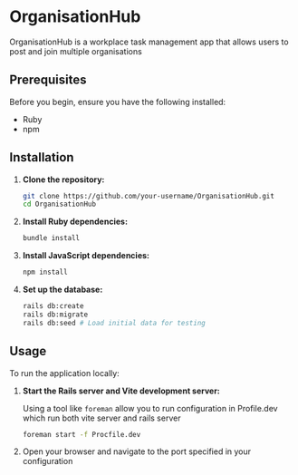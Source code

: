 # OrganisationHub

OrganisationHub is a workplace task management app that allows users to post and join multiple organisations

## Prerequisites

Before you begin, ensure you have the following installed:
*   Ruby
*   npm

## Installation

1.  **Clone the repository:**
    ```bash
    git clone https://github.com/your-username/OrganisationHub.git
    cd OrganisationHub
    ```

2.  **Install Ruby dependencies:**
    ```bash
    bundle install
    ```

3.  **Install JavaScript dependencies:**
    ```bash
    npm install
    ```

4.  **Set up the database:**
    ```bash
    rails db:create
    rails db:migrate
    rails db:seed # Load initial data for testing
    ```

## Usage

To run the application locally:

1.  **Start the Rails server and Vite development server:**

    Using a tool like `foreman` allow you to run configuration in Profile.dev which run both vite server and rails server
    ```bash
    foreman start -f Procfile.dev
    ```

2.  Open your browser and navigate to the port specified in your configuration

